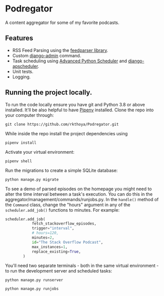 # Podregator
A content aggregator for some of my favorite podcasts.

## Features
* RSS Feed Parsing using the [feedparser library](https://feedparser.readthedocs.io/en/latest/).
* Custom [django-admin](https://docs.djangoproject.com/en/4.0/howto/custom-management-commands/) command.
* Task scheduling using [Advanced Python Scheduler](https://apscheduler.readthedocs.io/en/stable/) and [django-apscheduler](https://github.com/jcass77/django-apscheduler).
* Unit tests.
* Logging.

## Running the project locally.
To run the code locally ensure you have git and Python 3.8 or above installed. It'll be also helpful to have [Pipenv](https://pypi.org/project/pipenv/) installed. Clone the repo into your computer through:

`git clone https://github.com/rkthoya/Podregator.git`

While inside the repo install the project dependencies using

`pipenv install`

Activate your virtual environment:

`pipenv shell`

Run the migrations to create a simple SQLite database:

`python manage.py migrate`

To see a demo of parsed episodes on the homepage you might need to alter the time interval between a task's execution. You can do this in the aggregator/management/commands/runjobs.py. In the `handle()` method of the `Command` class, change the "hours" argument in any of the `scheduler.add_job()` functions to minutes. For example:

```python
scheduler.add_job(
            fetch_stackoverflow_episodes,
            trigger="interval",
            # hours=120,
            minutes=2,
            id="The Stack Overflow Podcast",
            max_instances=1,
            replace_existing=True,
        )
```

You'll need two separate terminals - both in the same virtual environment - to run the development server and scheduled tasks:

`python manage.py runserver`

`python manage.py runjobs`

